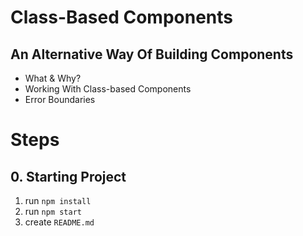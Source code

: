 # Class-Based Components

## An Alternative Way Of Building Components

- What & Why?
- Working With Class-based Components
- Error Boundaries

# Steps

## 0. Starting Project

1. run `npm install`
2. run `npm start`
3. create `README.md`
